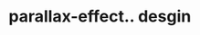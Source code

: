 # parallax-effect.. desgin                                                                                                                                                                                                                                                                                                                                                                                                                                                                                                                                                                                         
